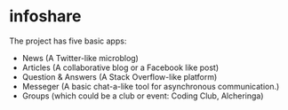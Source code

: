 # infoshare

The project has five basic apps:

* News (A Twitter-like microblog)
* Articles (A collaborative blog or a Facebook like post)
* Question & Answers (A Stack Overflow-like platform)
* Messeger (A basic chat-a-like tool for asynchronous communication.)
* Groups (which could be a club or event: Coding Club, Alcheringa)
